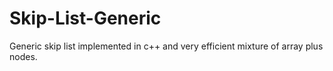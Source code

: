 # Skip-List-Generic
Generic skip list implemented in c++ and very efficient  mixture of array plus nodes.
